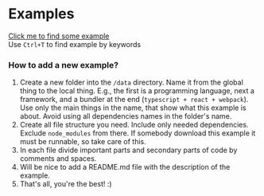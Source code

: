 # Examples

[Click me to find some example](data)<br>
Use `Ctrl+T` to find example by keywords

### How to add a new example?

1. Create a new folder into the `/data` directory. Name it from the global thing to the local thing. E.g., the first is a programming language, next a framework, and a bundler at the end (`typescript + react + webpack`). Use only the main things in the name, that show what this example is about. Avoid using all dependencies names in the folder's name.
1. Create all file structure you need. Include only needed dependencies. Exclude `node_modules` from there. If somebody download this example it must be runnable, so take care of this.
1. In each file divide important parts and secondary parts of code by comments and spaces.
1. Will be nice to add a README.md file with the description of the example.
1. That's all, you're the best! :)
